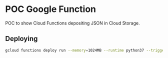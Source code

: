 # POC Google Function

POC to show Cloud Functions depositing JSON in Cloud Storage.

## Deploying

```bash
gcloud functions deploy run --memory=1024MB --runtime python37 --trigger-http --region us-central1
```
